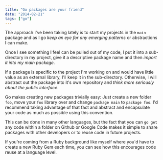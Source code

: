 ```yaml
---
title: "Go packages are your friend"
date: "2014-02-21"
tags: ["go"]
---
```

The approach I've been taking lately is to start my projects in the `main` package and as I go *keep an eye for any emerging patterns* or abstractions I can make. 

Once I see something I feel can be pulled out of my code, I put it into a sub-directory in my project, give it a descriptive package name and then *import it into my main package*.

If a package is specific to the project I'm working on and would have little value as an external library, I'll keep it in the sub-directory. Otherwise, I will abstract out the package into it's own repository and *think more seriously about the public interface*.

Go makes creating new packages trivially easy: Just create a new folder `foo`, move your `foo` library over and change `package main` to `package foo`. I'd recommend taking advantage of that fact and abstract and encapsulate your code as much as possible using this convention.

This can be done in many other languages, but the fact that you can `go get` any code within a folder on Github or Google Code makes it simple to share packages with other developers or to reuse code in future projects.

If you're coming from a Ruby background like myself where you'd have to create a new Ruby Gem each time, you can see how this encourages code reuse at a language level.

